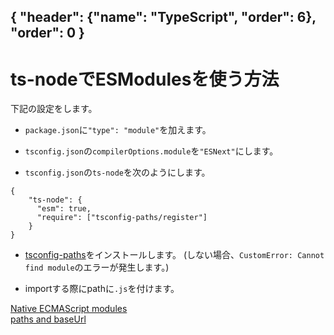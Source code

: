 { "header": {"name": "TypeScript", "order": 6}, "order": 0 }
---
# ts-nodeでESModulesを使う方法

下記の設定をします。

* `package.json`に`"type": "module"`を加えます。

* `tsconfig.json`の`compilerOptions.module`を`"ESNext"`にします。

* `tsconfig.json`の`ts-node`を次のようにします。
```
{
    "ts-node": {
      "esm": true,
      "require": ["tsconfig-paths/register"]
    }
}
```

* [tsconfig-paths](https://github.com/dividab/tsconfig-paths)をインストールします。
(しない場合、`CustomError: Cannot find module`のエラーが発生します。)

* importする際にpathに`.js`を付けます。

[Native ECMAScript modules](https://typestrong.org/ts-node/docs/imports#native-ecmascript-modules)  
[paths and baseUrl](https://typestrong.org/ts-node/docs/paths/)